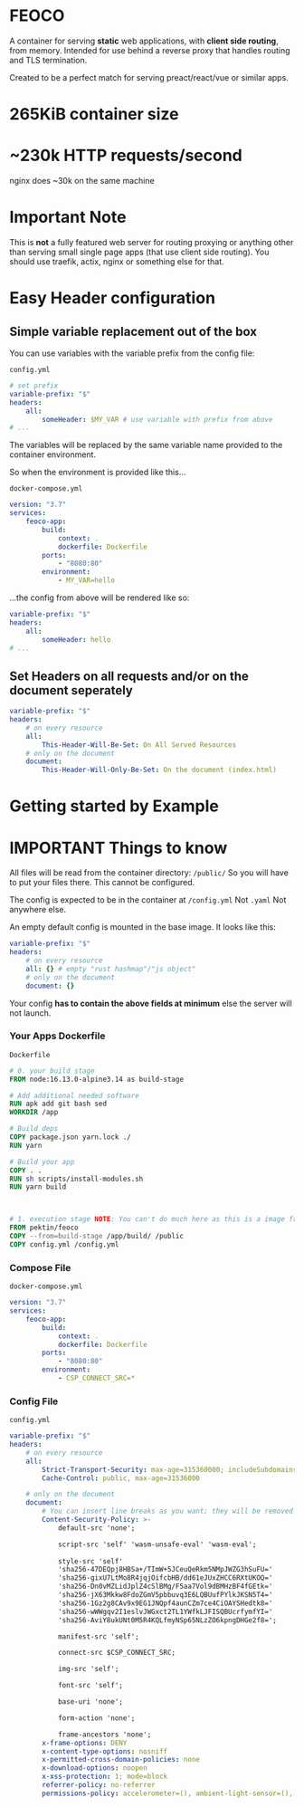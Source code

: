 # **FEOCO**

A container for serving **static** web applications, with **client side routing**, from memory. Intended for use behind a reverse proxy that handles routing and TLS termination.

Created to be a perfect match for serving preact/react/vue or similar apps.

# **265KiB container size**

# **~230k HTTP requests/second**

nginx does ~30k on the same machine

# Important Note

This is **not** a fully featured web server for routing proxying or anything other than serving small single page apps (that use client side routing). You should use traefik, actix, nginx or something else for that.

# Easy Header configuration

## Simple variable replacement out of the box

You can use variables with the variable prefix from the config file:

`config.yml`

```yaml
# set prefix
variable-prefix: "$"
headers:
    all:
        someHeader: $MY_VAR # use variable with prefix from above
# ...
```

The variables will be replaced by the same variable name provided to the container environment.

So when the environment is provided like this...

`docker-compose.yml`

```yaml
version: "3.7"
services:
    feoco-app:
        build:
            context: .
            dockerfile: Dockerfile
        ports:
            - "8080:80"
        environment:
            - MY_VAR=hello
```

...the config from above will be rendered like so:

```yaml
variable-prefix: "$"
headers:
    all:
        someHeader: hello
# ...
```

## Set Headers on all requests and/or on the document seperately

```yaml
variable-prefix: "$"
headers:
    # on every resource
    all:
        This-Header-Will-Be-Set: On All Served Resources
    # only on the document
    document:
        This-Header-Will-Only-Be-Set: On the document (index.html)
```

# Getting started by Example

# IMPORTANT Things to know

All files will be read from the container directory: `/public/`
So you will have to put your files there. This cannot be configured.

The config is expected to be in the container at `/config.yml`
Not `.yaml` Not anywhere else.

An empty default config is mounted in the base image.
It looks like this:

```yaml
variable-prefix: "$"
headers:
    # on every resource
    all: {} # empty "rust hashmap"/"js object"
    # only on the document
    document: {}
```

Your config **has to contain the above fields at minimum** else the server will not launch.

### Your Apps Dockerfile

`Dockerfile`

```Dockerfile
# 0. your build stage
FROM node:16.13.0-alpine3.14 as build-stage

# Add additional needed software
RUN apk add git bash sed
WORKDIR /app

# Build deps
COPY package.json yarn.lock ./
RUN yarn

# Build your app
COPY . .
RUN sh scripts/install-modules.sh
RUN yarn build



# 1. execution stage NOTE: You can't do much here as this is a image from scratch
FROM pektin/feoco
COPY --from=build-stage /app/build/ /public
COPY config.yml /config.yml
```

### Compose File

`docker-compose.yml`

```yaml
version: "3.7"
services:
    feoco-app:
        build:
            context: .
            dockerfile: Dockerfile
        ports:
            - "8080:80"
        environment:
            - CSP_CONNECT_SRC=*
```

### Config File

`config.yml`

```yaml
variable-prefix: "$"
headers:
    # on every resource
    all:
        Strict-Transport-Security: max-age=315360000; includeSubdomains; preload
        Cache-Control: public, max-age=31536000

    # only on the document
    document:
        # You can insert line breaks as you want; they will be removed when loading the config
        Content-Security-Policy: >-
            default-src 'none';

            script-src 'self' 'wasm-unsafe-eval' 'wasm-eval';
                        
            style-src 'self' 
            'sha256-47DEQpj8HBSa+/TImW+5JCeuQeRkm5NMpJWZG3hSuFU=' 
            'sha256-gixU7LtMo8R4jqjOifcbHB/dd61eJUxZHCC6RXtUKOQ=' 
            'sha256-Dn0vMZLidJplZ4cSlBMg/F5aa7Vol9dBMHzBF4fGEtk=' 
            'sha256-jX63Mkkw8FdoZGmV5pbbuvq3E6LQBUufPYlkJKSN5T4=' 
            'sha256-1Gz2g8CAv9x9EG1JNQpf4aunCZm7ce4CiOAYSHedtk8=' 
            'sha256-wWWgqv2I1eslvJWGxct2TL1YWfkLJFISQBUcrfymfYI=' 
            'sha256-AviY8ukUNt0M5R4KQLfmyNSp65NLzZO6kpngDHGe2f8='; 

            manifest-src 'self';

            connect-src $CSP_CONNECT_SRC; 

            img-src 'self'; 

            font-src 'self'; 

            base-uri 'none'; 

            form-action 'none'; 

            frame-ancestors 'none';
        x-frame-options: DENY
        x-content-type-options: nosniff
        x-permitted-cross-domain-policies: none
        x-download-options: noopen
        x-xss-protection: 1; mode=block
        referrer-policy: no-referrer
        permissions-policy: accelerometer=(), ambient-light-sensor=(), autoplay=(), battery=(), camera=(), cross-origin-isolated=(), display-capture=(), document-domain=(), encrypted-media=(), execution-while-not-rendered=(), execution-while-out-of-viewport=(), fullscreen=(), geolocation=(), gyroscope=(), keyboard-map=(), magnetometer=(), microphone=(), midi=(), navigation-override=(), payment=(), picture-in-picture=(), publickey-credentials-get=(), screen-wake-lock=(), sync-xhr=(), usb=(), web-share=(), xr-spatial-tracking=(), clipboard-read=(), clipboard-write=(), gamepad=(), speaker-selection=(), conversion-measurement=(), focus-without-user-activation=(), hid=(), idle-detection=(), interest-cohort=(), serial=(), sync-script=(), trust-token-redemption=(), window-placement=(), vertical-scroll=()
```
